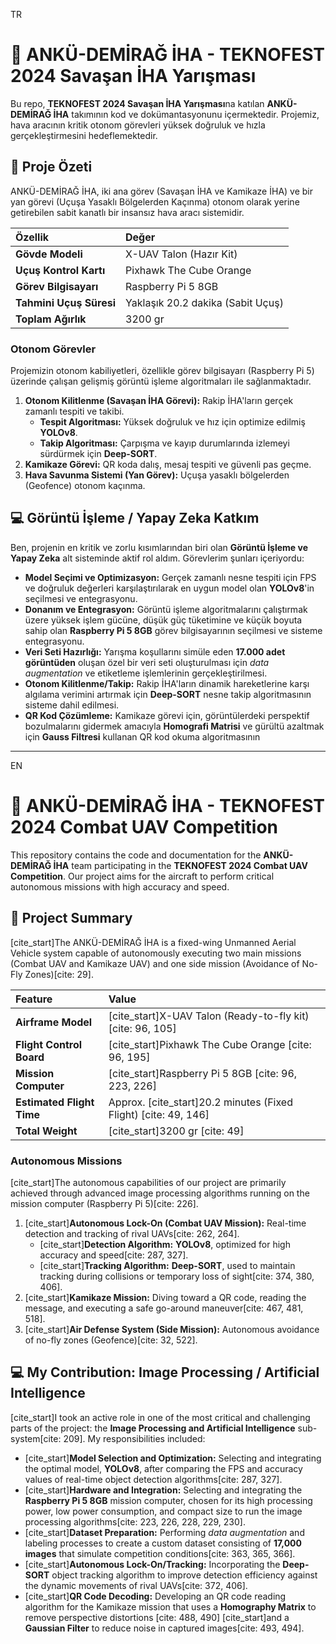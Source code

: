 TR
# 🚀 ANKÜ-DEMİRAĞ İHA - TEKNOFEST 2024 Savaşan İHA Yarışması

Bu repo, **TEKNOFEST 2024 Savaşan İHA Yarışması**na katılan **ANKÜ-DEMİRAĞ İHA** takımının kod ve dokümantasyonunu içermektedir. Projemiz, hava aracının kritik otonom görevleri yüksek doğruluk ve hızla gerçekleştirmesini hedeflemektedir.

## 🌟 Proje Özeti

ANKÜ-DEMİRAĞ İHA, iki ana görev (Savaşan İHA ve Kamikaze İHA) ve bir yan görevi (Uçuşa Yasaklı Bölgelerden Kaçınma) otonom olarak yerine getirebilen sabit kanatlı bir insansız hava aracı sistemidir.

| Özellik | Değer |
| :--- | :--- |
| **Gövde Modeli** | X-UAV Talon (Hazır Kit) |
| **Uçuş Kontrol Kartı** | Pixhawk The Cube Orange |
| **Görev Bilgisayarı** | Raspberry Pi 5 8GB |
| **Tahmini Uçuş Süresi** | Yaklaşık 20.2 dakika (Sabit Uçuş) |
| **Toplam Ağırlık** | 3200 gr |

### Otonom Görevler

Projemizin otonom kabiliyetleri, özellikle görev bilgisayarı (Raspberry Pi 5) üzerinde çalışan gelişmiş görüntü işleme algoritmaları ile sağlanmaktadır.

1.  **Otonom Kilitlenme (Savaşan İHA Görevi):** Rakip İHA'ların gerçek zamanlı tespiti ve takibi.
    * **Tespit Algoritması:** Yüksek doğruluk ve hız için optimize edilmiş **YOLOv8**.
    * **Takip Algoritması:** Çarpışma ve kayıp durumlarında izlemeyi sürdürmek için **Deep-SORT**.
2.  **Kamikaze Görevi:** QR koda dalış, mesaj tespiti ve güvenli pas geçme.
3.  **Hava Savunma Sistemi (Yan Görev):** Uçuşa yasaklı bölgelerden (Geofence) otonom kaçınma.

## 💻 Görüntü İşleme / Yapay Zeka Katkım

Ben, projenin en kritik ve zorlu kısımlarından biri olan **Görüntü İşleme ve Yapay Zeka** alt sisteminde aktif rol aldım. Görevlerim şunları içeriyordu:

* **Model Seçimi ve Optimizasyon:** Gerçek zamanlı nesne tespiti için FPS ve doğruluk değerleri karşılaştırılarak en uygun model olan **YOLOv8**'in seçilmesi ve entegrasyonu.
* **Donanım ve Entegrasyon:** Görüntü işleme algoritmalarını çalıştırmak üzere yüksek işlem gücüne, düşük güç tüketimine ve küçük boyuta sahip olan **Raspberry Pi 5 8GB** görev bilgisayarının seçilmesi ve sisteme entegrasyonu.
* **Veri Seti Hazırlığı:** Yarışma koşullarını simüle eden **17.000 adet görüntüden** oluşan özel bir veri seti oluşturulması için *data augmentation* ve etiketleme işlemlerinin gerçekleştirilmesi.
* **Otonom Kilitlenme/Takip:** Rakip İHA'ların dinamik hareketlerine karşı algılama verimini artırmak için **Deep-SORT** nesne takip algoritmasının sisteme dahil edilmesi.
* **QR Kod Çözümleme:** Kamikaze görevi için, görüntülerdeki perspektif bozulmalarını gidermek amacıyla **Homografi Matrisi** ve gürültü azaltmak için **Gauss Filtresi** kullanan QR kod okuma algoritmasının


--------------------------------------------------------------------------------------------------------------------------------------------------------------------


EN
# 🚀 ANKÜ-DEMİRAĞ İHA - TEKNOFEST 2024 Combat UAV Competition

This repository contains the code and documentation for the **ANKÜ-DEMİRAĞ İHA** team participating in the **TEKNOFEST 2024 Combat UAV Competition**. Our project aims for the aircraft to perform critical autonomous missions with high accuracy and speed.

## 🌟 Project Summary

[cite_start]The ANKÜ-DEMİRAĞ İHA is a fixed-wing Unmanned Aerial Vehicle system capable of autonomously executing two main missions (Combat UAV and Kamikaze UAV) and one side mission (Avoidance of No-Fly Zones)[cite: 29].

| Feature | Value |
| :--- | :--- |
| **Airframe Model** | [cite_start]X-UAV Talon (Ready-to-fly kit) [cite: 96, 105] |
| **Flight Control Board** | [cite_start]Pixhawk The Cube Orange [cite: 96, 195] |
| **Mission Computer** | [cite_start]Raspberry Pi 5 8GB [cite: 96, 223, 226] |
| **Estimated Flight Time** | Approx. [cite_start]20.2 minutes (Fixed Flight) [cite: 49, 146] |
| **Total Weight** | [cite_start]3200 gr [cite: 49] |

### Autonomous Missions

[cite_start]The autonomous capabilities of our project are primarily achieved through advanced image processing algorithms running on the mission computer (Raspberry Pi 5)[cite: 226].

1.  [cite_start]**Autonomous Lock-On (Combat UAV Mission):** Real-time detection and tracking of rival UAVs[cite: 262, 264].
    * [cite_start]**Detection Algorithm:** **YOLOv8**, optimized for high accuracy and speed[cite: 287, 327].
    * [cite_start]**Tracking Algorithm:** **Deep-SORT**, used to maintain tracking during collisions or temporary loss of sight[cite: 374, 380, 406].
2.  [cite_start]**Kamikaze Mission:** Diving toward a QR code, reading the message, and executing a safe go-around maneuver[cite: 467, 481, 518].
3.  [cite_start]**Air Defense System (Side Mission):** Autonomous avoidance of no-fly zones (Geofence)[cite: 32, 522].

## 💻 My Contribution: Image Processing / Artificial Intelligence

[cite_start]I took an active role in one of the most critical and challenging parts of the project: the **Image Processing and Artificial Intelligence** sub-system[cite: 209]. My responsibilities included:

* [cite_start]**Model Selection and Optimization:** Selecting and integrating the optimal model, **YOLOv8**, after comparing the FPS and accuracy values of real-time object detection algorithms[cite: 287, 327].
* [cite_start]**Hardware and Integration:** Selecting and integrating the **Raspberry Pi 5 8GB** mission computer, chosen for its high processing power, low power consumption, and compact size to run the image processing algorithms[cite: 223, 226, 228, 229, 230].
* [cite_start]**Dataset Preparation:** Performing *data augmentation* and labeling processes to create a custom dataset consisting of **17,000 images** that simulate competition conditions[cite: 363, 365, 366].
* [cite_start]**Autonomous Lock-On/Tracking:** Incorporating the **Deep-SORT** object tracking algorithm to improve detection efficiency against the dynamic movements of rival UAVs[cite: 372, 406].
* [cite_start]**QR Code Decoding:** Developing an QR code reading algorithm for the Kamikaze mission that uses a **Homography Matrix** to remove perspective distortions [cite: 488, 490] [cite_start]and a **Gaussian Filter** to reduce noise in captured images[cite: 493, 494].



